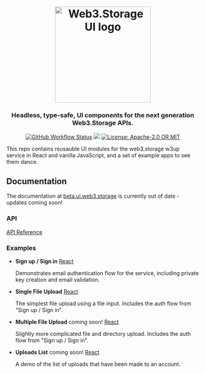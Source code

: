 <h1 align="center">
  <a href="https://beta.ui.web3.storage"><img width="250" src="https://bafybeianokbu4dgpfd2mq3za3wejtpscsy25ad6vocmmtxskcq6zig4cuq.ipfs.w3s.link/w3ui-logo-stroke.png" alt="Web3.Storage UI logo" /></a>
</h1>

<h3 align="center">Headless, type-safe, UI components for the next generation Web3.Storage APIs.</h3>

<p align="center">
  <a href="https://github.com/web3-storage/w3ui/actions/workflows/test.yaml"><img alt="GitHub Workflow Status" src="https://img.shields.io/github/actions/workflow/status/web3-storage/w3ui/test.yaml?branch=main&style=for-the-badge" /></a>
  <a href="https://discord.com/channels/806902334369824788/864892166470893588"><img src="https://img.shields.io/badge/chat-discord?style=for-the-badge&logo=discord&label=discord&logoColor=ffffff&color=7389D8" /></a>
  <a href="https://github.com/web3-storage/w3ui/blob/main/LICENSE.md"><img alt="License: Apache-2.0 OR MIT" src="https://img.shields.io/badge/LICENSE-Apache--2.0%20OR%20MIT-yellow?style=for-the-badge" /></a>
</p>

This repo contains reusauble UI modules for the web3.storage w3up service in React and vanilla JavaScript, and a set of example apps to see them dance.

## Documentation

The documentation at [beta.ui.web3.storage](https://beta.ui.web3.storage) is currently out of date - updates coming soon!

### API

[API Reference](https://github.com/web3-storage/w3ui/blob/main/docs/README.md)

### Examples

- **Sign up / Sign in** [React](https://github.com/web3-storage/w3ui/tree/main/examples/react/sign-up-in)

  Demonstrates email authentication flow for the service, including private key creation and email validation.

- **Single File Upload** [React](https://github.com/web3-storage/w3ui/tree/main/examples/react/file-upload)

  The simplest file upload using a file input. Includes the auth flow from "Sign up / Sign in".

- **Multiple File Upload** coming soon! [React](https://github.com/web3-storage/w3ui/tree/main/examples/react/multi-file-upload)

  Slightly more complicated file and directory upload. Includes the auth flow from "Sign up / Sign in".

- **Uploads List** coming soon! [React](https://github.com/web3-storage/w3ui/tree/main/examples/react/uploads-list)

  A demo of the list of uploads that have been made to an account.
